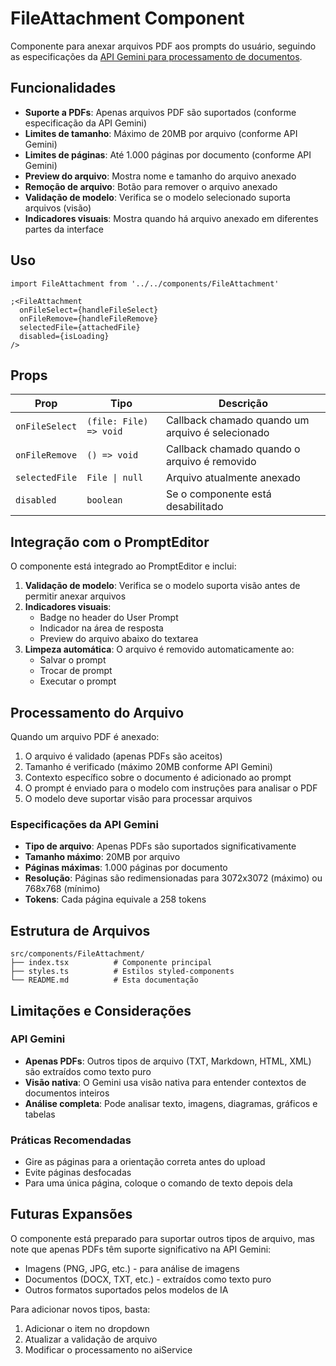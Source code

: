 # FileAttachment Component

Componente para anexar arquivos PDF aos prompts do usuário, seguindo as especificações da [API Gemini para processamento de documentos](https://ai.google.dev/gemini-api/docs/document-processing?hl=pt-br).

## Funcionalidades

- **Suporte a PDFs**: Apenas arquivos PDF são suportados (conforme especificação da API Gemini)
- **Limites de tamanho**: Máximo de 20MB por arquivo (conforme API Gemini)
- **Limites de páginas**: Até 1.000 páginas por documento (conforme API Gemini)
- **Preview do arquivo**: Mostra nome e tamanho do arquivo anexado
- **Remoção de arquivo**: Botão para remover o arquivo anexado
- **Validação de modelo**: Verifica se o modelo selecionado suporta arquivos (visão)
- **Indicadores visuais**: Mostra quando há arquivo anexado em diferentes partes da interface

## Uso

```tsx
import FileAttachment from '../../components/FileAttachment'

;<FileAttachment
  onFileSelect={handleFileSelect}
  onFileRemove={handleFileRemove}
  selectedFile={attachedFile}
  disabled={isLoading}
/>
```

## Props

| Prop           | Tipo                   | Descrição                                        |
| -------------- | ---------------------- | ------------------------------------------------ |
| `onFileSelect` | `(file: File) => void` | Callback chamado quando um arquivo é selecionado |
| `onFileRemove` | `() => void`           | Callback chamado quando o arquivo é removido     |
| `selectedFile` | `File \| null`         | Arquivo atualmente anexado                       |
| `disabled`     | `boolean`              | Se o componente está desabilitado                |

## Integração com o PromptEditor

O componente está integrado ao PromptEditor e inclui:

1. **Validação de modelo**: Verifica se o modelo suporta visão antes de permitir anexar arquivos
2. **Indicadores visuais**:
   - Badge no header do User Prompt
   - Indicador na área de resposta
   - Preview do arquivo abaixo do textarea
3. **Limpeza automática**: O arquivo é removido automaticamente ao:
   - Salvar o prompt
   - Trocar de prompt
   - Executar o prompt

## Processamento do Arquivo

Quando um arquivo PDF é anexado:

1. O arquivo é validado (apenas PDFs são aceitos)
2. Tamanho é verificado (máximo 20MB conforme API Gemini)
3. Contexto específico sobre o documento é adicionado ao prompt
4. O prompt é enviado para o modelo com instruções para analisar o PDF
5. O modelo deve suportar visão para processar arquivos

### Especificações da API Gemini

- **Tipo de arquivo**: Apenas PDFs são suportados significativamente
- **Tamanho máximo**: 20MB por arquivo
- **Páginas máximas**: 1.000 páginas por documento
- **Resolução**: Páginas são redimensionadas para 3072x3072 (máximo) ou 768x768 (mínimo)
- **Tokens**: Cada página equivale a 258 tokens

## Estrutura de Arquivos

```
src/components/FileAttachment/
├── index.tsx          # Componente principal
├── styles.ts          # Estilos styled-components
└── README.md          # Esta documentação
```

## Limitações e Considerações

### API Gemini

- **Apenas PDFs**: Outros tipos de arquivo (TXT, Markdown, HTML, XML) são extraídos como texto puro
- **Visão nativa**: O Gemini usa visão nativa para entender contextos de documentos inteiros
- **Análise completa**: Pode analisar texto, imagens, diagramas, gráficos e tabelas

### Práticas Recomendadas

- Gire as páginas para a orientação correta antes do upload
- Evite páginas desfocadas
- Para uma única página, coloque o comando de texto depois dela

## Futuras Expansões

O componente está preparado para suportar outros tipos de arquivo, mas note que apenas PDFs têm suporte significativo na API Gemini:

- Imagens (PNG, JPG, etc.) - para análise de imagens
- Documentos (DOCX, TXT, etc.) - extraídos como texto puro
- Outros formatos suportados pelos modelos de IA

Para adicionar novos tipos, basta:

1. Adicionar o item no dropdown
2. Atualizar a validação de arquivo
3. Modificar o processamento no aiService
